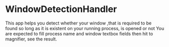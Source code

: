 # WindowDetectionHandler
This app helps you detect whether your window ,that is required to be found so long as it is existent on your running process, is opened or not
You are expected to fill process name and window textbox fields then hit to magnifier, see the result.